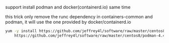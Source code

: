support install podman and docker(containerd.io) same time

this trick only remove the runc dependency in containers-common and podman, it will use the one provided by docker/containerd.io

```bash
yum -y install https://github.com/jeffrey4l/software/raw/master/centos8/containers-common-1-64.module+el8.8.0+1265+fa25dd7a.x86_64.rpm \
    https://github.com/jeffrey4l/software/raw/master/centos8/podman-4.4.1-16.module+el8.8.0+1486+2714c83b.x86_64.rpm
```

